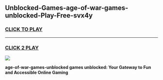
## Unblocked-Games-age-of-war-games-unblocked-Play-Free-svx4y
<h3>
<a href="https://premium76.site?title=age-of-war-games-unblocked&ref=21A">CLICK TO PLAY</a></h3>
<hr>

<h3>
<a href="https://premium76.site?title=age-of-war-games-unblocked&ref=21A">CLICK 2 PLAY</a>
  
</h3>

<a href="https://premium76.site?title=age-of-war-games-unblocked&ref=21A"><img src="https://clearcache.store/games.png"></a>


**age-of-war-games-unblocked games unblocked: Your Gateway to Fun and Accessible Online Gaming**
